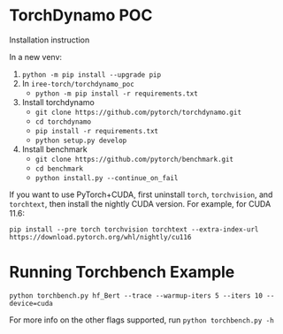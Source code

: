 # TorchDynamo POC

Installation instruction

In a new venv:

1. `python -m pip install --upgrade pip`
2. In `iree-torch/torchdynamo_poc`
   - `python -m pip install -r requirements.txt`
3. Install torchdynamo
   - `git clone https://github.com/pytorch/torchdynamo.git`
   - `cd torchdynamo`
   - `pip install -r requirements.txt`
   - `python setup.py develop`
4. Install benchmark
   - `git clone https://github.com/pytorch/benchmark.git`
   - `cd benchmark`
   - `python install.py --continue_on_fail`
   
If you want to use PyTorch+CUDA, first uninstall `torch`, `torchvision`, and `torchtext`, then install the nightly CUDA version. For example, for CUDA 11.6:

```
pip install --pre torch torchvision torchtext --extra-index-url https://download.pytorch.org/whl/nightly/cu116
```

# Running Torchbench Example

```
python torchbench.py hf_Bert --trace --warmup-iters 5 --iters 10 --device=cuda
```

For more info on the other flags supported, run `python torchbench.py -h`
